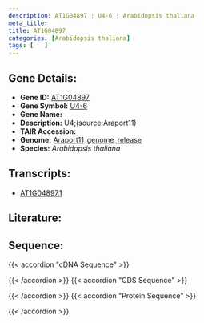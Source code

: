 ```yaml
---
description: AT1G04897 ; U4-6 ; Arabidopsis thaliana
meta_title:
title: AT1G04897
categories: [Arabidopsis thaliana]
tags: [   ]
---
```


## Gene Details:
- **Gene ID:** [AT1G04897](https://www.arabidopsis.org/locus?name=AT1G04897)
- **Gene Symbol:** <u>U4-6</u>
- **Gene Name:** 
- **Description:**   U4;(source:Araport11)
- **TAIR Accession:** 
- **Genome:** [Araport11_genome_release](https://www.arabidopsis.org/download/list?dir=Genes%2FAraport11_genome_release)
- **Species:** *Arabidopsis thaliana*

## Transcripts:
   -  [AT1G04897.1](https://www.arabidopsis.org/gene?name=AT1G04897.1)
## Literature:
## Sequence:
{{< accordion "cDNA Sequence" >}}

{{< /accordion >}}
{{< accordion "CDS Sequence" >}}

{{< /accordion >}}
{{< accordion "Protein Sequence" >}}

{{< /accordion >}}
